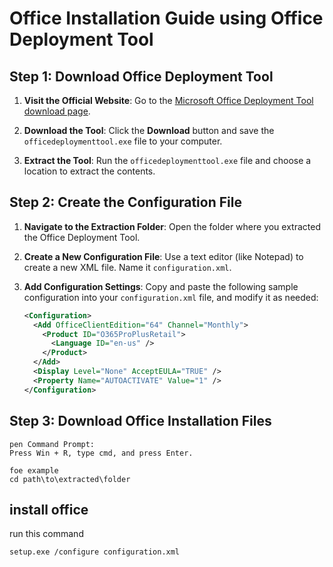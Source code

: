 # Office Installation Guide using Office Deployment Tool

## Step 1: Download Office Deployment Tool

1. **Visit the Official Website**:
   Go to the [Microsoft Office Deployment Tool download page](https://www.microsoft.com/en-us/download/details.aspx?id=49117).

2. **Download the Tool**:
   Click the **Download** button and save the `officedeploymenttool.exe` file to your computer.

3. **Extract the Tool**:
   Run the `officedeploymenttool.exe` file and choose a location to extract the contents.

## Step 2: Create the Configuration File

1. **Navigate to the Extraction Folder**:
   Open the folder where you extracted the Office Deployment Tool.

2. **Create a New Configuration File**:
   Use a text editor (like Notepad) to create a new XML file. Name it `configuration.xml`.

3. **Add Configuration Settings**:
   Copy and paste the following sample configuration into your `configuration.xml` file, and modify it as needed:

   ```xml
   <Configuration>
     <Add OfficeClientEdition="64" Channel="Monthly">
       <Product ID="O365ProPlusRetail">
         <Language ID="en-us" />
       </Product>
     </Add>
     <Display Level="None" AcceptEULA="TRUE" />
     <Property Name="AUTOACTIVATE" Value="1" />
   </Configuration>


## Step 3: Download Office Installation Files

```
pen Command Prompt:
Press Win + R, type cmd, and press Enter.

foe example
cd path\to\extracted\folder
````
## install office
run this command

```
setup.exe /configure configuration.xml
```

